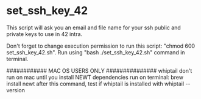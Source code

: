 # set_ssh_key_42
This script will ask you an email and file name for your ssh public and private keys to use in 42 intra.

Don't forget to change execution permission to run this script: "chmod 600 set_ssh_key_42.sh".
Run using "bash ./set_ssh_key_42.sh" command in terminal.

############ MAC OS USERS ONLY ###############
whiptail don't run on mac until you install NEWT dependencies
run on terminal: brew install newt
after this command, test if whiptail is installed with whiptail --version
